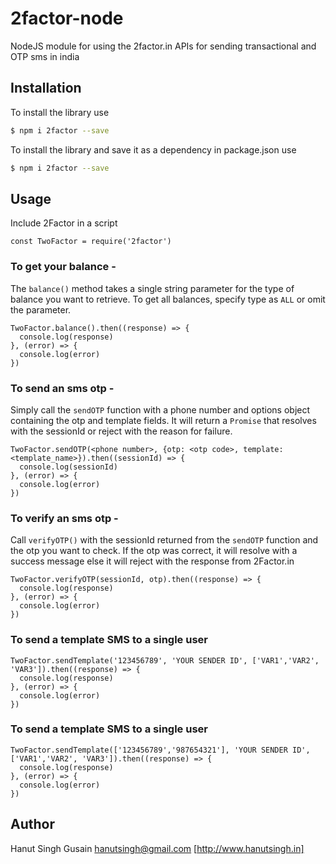 # 2factor-node
NodeJS module for using the 2factor.in APIs for sending transactional and OTP sms in india

## Installation
To install the library use
```sh
$ npm i 2factor --save
```
To install the library and save it as a dependency in package.json use
```sh
$ npm i 2factor --save
```

## Usage
Include 2Factor in a script
~~~~
const TwoFactor = require('2factor')
~~~~

### To get your balance - 
The `balance()` method takes a single string parameter for the type of balance you want to retrieve.
To get all balances, specify type as `ALL` or omit the parameter.
~~~~
TwoFactor.balance().then((response) => {
  console.log(response)
}, (error) => {
  console.log(error)
})
~~~~

### To send an sms otp - 
Simply call the `sendOTP` function with a phone number and options object containing the
otp and template fields. It will return a `Promise` that resolves with the sessionId
or reject with the reason for failure.
~~~~
TwoFactor.sendOTP(<phone number>, {otp: <otp code>, template: <template_name>}).then((sessionId) => {
  console.log(sessionId)
}, (error) => {
  console.log(error)
})
~~~~

### To verify an sms otp - 
Call `verifyOTP()` with the sessionId returned from the `sendOTP` function and the otp
you want to check. If the otp was correct, it will resolve with a success message else
it will reject with the response from 2Factor.in
~~~~
TwoFactor.verifyOTP(sessionId, otp).then((response) => {
  console.log(response)
}, (error) => {
  console.log(error)
})
~~~~

### To send a template SMS to a single user
~~~~
TwoFactor.sendTemplate('123456789', 'YOUR SENDER ID', ['VAR1','VAR2', 'VAR3']).then((response) => {
  console.log(response)
}, (error) => {
  console.log(error)
})
~~~~

### To send a template SMS to a single user
~~~~
TwoFactor.sendTemplate(['123456789','987654321'], 'YOUR SENDER ID', ['VAR1','VAR2', 'VAR3']).then((response) => {
  console.log(response)
}, (error) => {
  console.log(error)
})
~~~~


## Author
Hanut Singh Gusain <hanutsingh@gmail.com> [http://www.hanutsingh.in]